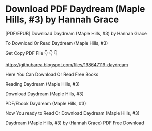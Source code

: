 # Download PDF Daydream (Maple Hills, #3) by Hannah  Grace
[PDF/EPUB] Download Daydream (Maple Hills, #3) by Hannah  Grace

To Download Or Read Daydream (Maple Hills, #3)

Get Copy PDF File 👇 👇 👇

https://githubarea.blogspot.com/files/198647119-daydream

Here You Can Download Or Read Free Books

Reading Daydream (Maple Hills, #3)

Download Daydream (Maple Hills, #3)

PDF/Ebook Daydream (Maple Hills, #3)

Now You ready to Read Or Download Daydream (Maple Hills, #3)

Daydream (Maple Hills, #3) by (Hannah  Grace) PDF Free Download
